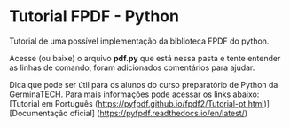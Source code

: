 # Tutorial FPDF - Python

Tutorial de uma possível implementação da biblioteca FPDF do python.

Acesse (ou baixe) o arquivo **pdf.py** que está nessa pasta e tente entender as linhas de comando, foram adicionados comentários para ajudar.

Dica que pode ser útil para os alunos do curso preparatório de Python da GerminaTECH.
Para mais informações pode acessar os links abaixo:
[Tutorial em Português (https://pyfpdf.github.io/fpdf2/Tutorial-pt.html)]
[Documentação oficial] (https://pyfpdf.readthedocs.io/en/latest/)
